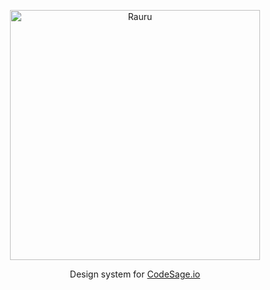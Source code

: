<p align="center">
  <a href="https://rauru.dev">
    <img src="https://rauru.dev/images/logo.svg" alt="Rauru" width="400" />
  </a>
</p>

<p align="center">Design system for <a href="https://codesage.io">CodeSage.io</a></p>
